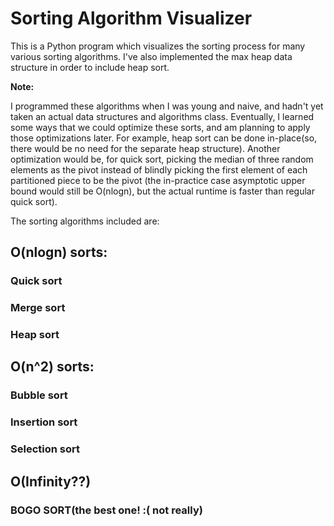 # Sorting Algorithm Visualizer
<p>
This is a Python program which visualizes the sorting process for many various sorting algorithms.
I've also implemented the max heap data structure in order to include heap sort.
</p>
<b>Note:</b> 
<p>
I programmed these algorithms when I was young and naive, and hadn't yet taken an actual
data structures and algorithms class. Eventually, I learned some ways that we could optimize these
sorts, and am planning to apply those optimizations later. For example, heap sort can be done in-place(so,
there would be no need for the separate heap structure). Another optimization would be, for quick sort, picking the median of three 
random elements as the pivot instead of blindly picking the first element of each partitioned piece to be the pivot
(the in-practice case asymptotic upper bound would still be O(nlogn), but the actual runtime is faster than regular quick sort).
</p>

The sorting algorithms included are:
<h2>O(nlogn) sorts:</h2>
<p><h3>Quick sort</h3></p>
<p><h3>Merge sort</h3></p>
<p><h3>Heap sort</h3></p>
<h2>O(n^2) sorts:</h2>
<p><h3>Bubble sort</h3></p>
<p><h3>Insertion sort</h3></p>
<p><h3>Selection sort</h3></p>
<h2>O(Infinity??)</h2>
<p><h3>BOGO SORT(the best one! :( not really)</h3></P>
